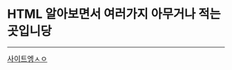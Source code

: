 # HTML 알아보면서 여러가지 아무거나 적는 곳입니당
<hr />
<big><a href='https://palways.github.io' target="_blank" rel="noreferrer noopener">사이트엥ㅅㅇ</a></big>
